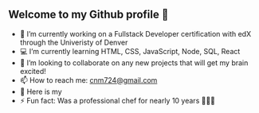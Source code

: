 ## Welcome to my Github profile 👋

<!--
**cnm724** is a ✨ _special_ ✨ repository because its `README.md` (this file) appears on your GitHub profile -->

- 📜 I’m currently working on a Fullstack Developer certification with edX through the Univeristy of Denver
- 💻 I’m currently learning HTML, CSS, JavaScript, Node, SQL, React
- 👥 I’m looking to collaborate on any new projects that will get my brain excited!
- 📫 How to reach me: cnm724@gmail.com
- 🔗 Here is my <a href="https://www.linkedin.com/in/courtney-manaligod-2448b4114" target="blank"><img align="center" src="https://github.com/mishmanners/MishManners/blob/master/socials/transparent-Linkedin-logo-icon.png" alt="" height="15" /></a>
- ⚡ Fun fact: Was a professional chef for nearly 10 years 👩🏻‍🍳
